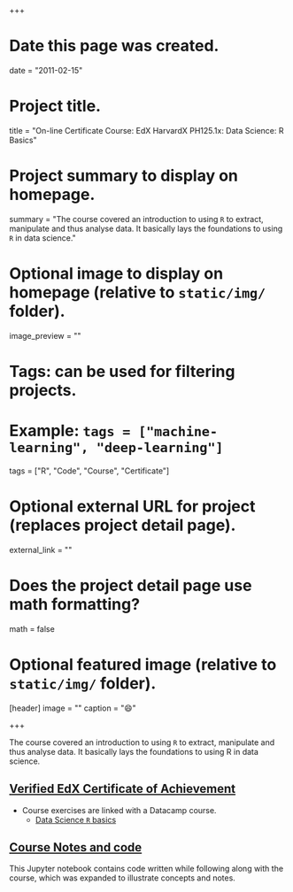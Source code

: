 +++
# Date this page was created.
date = "2011-02-15"

# Project title.
title = "On-line Certificate Course:   EdX HarvardX PH125.1x: Data Science: R Basics"

# Project summary to display on homepage.
summary = "The course covered an introduction to using `R` to extract, manipulate and thus analyse data. It basically lays the foundations to using `R` in data science."

# Optional image to display on homepage (relative to `static/img/` folder).
image_preview = ""

# Tags: can be used for filtering projects.
# Example: `tags = ["machine-learning", "deep-learning"]`
tags = ["R", "Code", "Course", "Certificate"]

# Optional external URL for project (replaces project detail page).
external_link = ""

# Does the project detail page use math formatting?
math = false

# Optional featured image (relative to `static/img/` folder).
[header]
image = ""
caption = ":smile:"

+++

The course covered an introduction to using `R` to extract, manipulate and thus analyse data. It basically lays the foundations to using R in data science.

##  [Verified EdX Certificate of Achievement](https://courses.edx.org/certificates/0d3a83463cdb49c8aca2aa11ab9bd850)

- Course exercises are linked with a Datacamp course.
  - [Data Science `R` basics](/files/Certificate-datacamp-R-basics.pdf)

## [Course Notes and code](https://nbviewer.jupyter.org/github/shrysr/ipython-notebooks/blob/master/R-fundamentals/fundamentals.ipynb)
This Jupyter notebook contains code written while following along with the course, which was expanded to illustrate concepts and notes.










